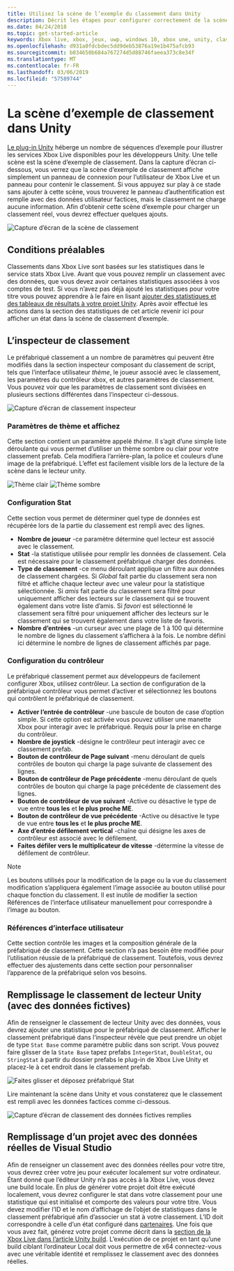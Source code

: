 ```yaml
---
title: Utilisez la scène de l’exemple du classement dans Unity
description: Décrit les étapes pour configurer correctement de la scène de classement Unity
ms.date: 04/24/2018
ms.topic: get-started-article
keywords: Xbox live, xbox, jeux, uwp, windows 10, xbox une, unity, classements
ms.openlocfilehash: d931a0fdcbdec5dd9deb53876a19e1b475afcb93
ms.sourcegitcommit: b034650b684a767274d5d88746faeea373c8e34f
ms.translationtype: MT
ms.contentlocale: fr-FR
ms.lasthandoff: 03/06/2019
ms.locfileid: "57589744"
---
```

# <a name="the-leaderboard-example-scene-in-unity"></a>La scène d’exemple de classement dans Unity

[Le plug-in Unity](https://github.com/Microsoft/xbox-live-unity-plugin) héberge un nombre de séquences d’exemple pour illustrer les services Xbox Live disponibles pour les développeurs Unity. Une telle scène est la scène d’exemple de classement. Dans la capture d’écran ci-dessous, vous verrez que la scène d’exemple de classement affiche simplement un panneau de connexion pour l’utilisateur de Xbox Live et un panneau pour contenir le classement. Si vous appuyez sur play à ce stade sans ajouter à cette scène, vous trouverez le panneau d’authentification est remplie avec des données utilisateur factices, mais le classement ne charge aucune information. Afin d’obtenir cette scène d’exemple pour charger un classement réel, vous devrez effectuer quelques ajouts.

![Capture d’écran de la scène de classement](../images/unity/leaderboard-scene-1804.JPG)

## <a name="prerequisites"></a>Conditions préalables

Classements dans Xbox Live sont basées sur les statistiques dans le service stats Xbox Live. Avant que vous pouvez remplir un classement avec des données, que vous devez avoir certaines statistiques associées à vos comptes de test. Si vous n’avez pas déjà ajouté les statistiques pour votre titre vous pouvez apprendre à le faire en lisant [ajouter des statistiques et des tableaux de résultats à votre projet Unity](add-stats-and-leaderboards-in-unity.md). Après avoir effectué les actions dans la section des statistiques de cet article revenir ici pour afficher un état dans la scène de classement d’exemple.

## <a name="the-leaderboard-inspector"></a>L’inspecteur de classement

Le préfabriqué classement a un nombre de paramètres qui peuvent être modifiés dans la section inspecteur composant du classement de script, tels que l’interface utilisateur *thème*, le joueur associé avec le classement, les paramètres du contrôleur xbox, et autres paramètres de classement. Vous pouvez voir que les paramètres de classement sont divisées en plusieurs sections différentes dans l’inspecteur ci-dessous.

![Capture d’écran de classement inspecteur](../images/unity/leaderboard_script_inspector.JPG)

### <a name="theme-and-display-settings"></a>Paramètres de thème et affichez

Cette section contient un paramètre appelé *thème*. Il s’agit d’une simple liste déroulante qui vous permet d’utiliser un thème sombre ou clair pour votre classement prefab. Cela modifiera l’arrière-plan, la police et couleurs d’une image de la préfabriqué. L’effet est facilement visible lors de la lecture de la scène dans le lecteur unity.

![Thème clair](../images/unity/leaderboard_light_theme.JPG) ![Thème sombre](../images/unity/leaderboard_dark_theme.JPG)

### <a name="stat-configuration"></a>Configuration Stat

Cette section vous permet de déterminer quel type de données est récupérée lors de la partie du classement est rempli avec des lignes.

- **Nombre de joueur** -ce paramètre détermine quel lecteur est associé avec le classement.
- **Stat** -la statistique utilisée pour remplir les données de classement. Cela est nécessaire pour le classement préfabriqué charger des données.
- **Type de classement** -ce menu déroulant applique un filtre aux données de classement chargées. Si *Global* fait partie du classement sera non filtré et affiche chaque lecteur avec une valeur pour la statistique sélectionnée. Si *amis* fait partie du classement sera filtré pour uniquement afficher des lecteurs sur le classement qui se trouvent également dans votre liste d’amis. Si *favori* est sélectionné le classement sera filtré pour uniquement afficher des lecteurs sur le classement qui se trouvent également dans votre liste de favoris.
- **Nombre d’entrées** -un curseur avec une plage de 1 à 100 qui détermine le nombre de lignes du classement s’affichera à la fois. Le nombre défini ici détermine le nombre de lignes de classement affichés par page.

### <a name="controller-configuration"></a>Configuration du contrôleur

Le préfabriqué classement permet aux développeurs de facilement configurer Xbox, utilisez contrôleur. La section de configuration de la préfabriqué contrôleur vous permet d’activer et sélectionnez les boutons qui contrôlent le préfabriqué de classement.

- **Activer l’entrée de contrôleur** -une bascule de bouton de case d’option simple. Si cette option est activée vous pouvez utiliser une manette Xbox pour interagir avec le préfabriqué. Requis pour la prise en charge du contrôleur.
- **Nombre de joystick** -désigne le contrôleur peut interagir avec ce classement prefab.
- **Bouton de contrôleur de Page suivant** -menu déroulant de quels contrôles de bouton qui charge la page suivante de classement des lignes.
- **Bouton de contrôleur de Page précédente** -menu déroulant de quels contrôles de bouton qui charge la page précédente de classement des lignes.
- **Bouton de contrôleur de vue suivant** -Active ou désactive le type de vue entre **tous les** et **le plus proche ME**.
- **Bouton de contrôleur de vue précédente** -Active ou désactive le type de vue entre **tous les** et **le plus proche ME**.
- **Axe d’entrée défilement vertical** -chaîne qui désigne les axes de contrôleur est associé avec le défilement.
- **Faites défiler vers le multiplicateur de vitesse** -détermine la vitesse de défilement de contrôleur.

> [!NOTE]
> Les boutons utilisés pour la modification de la page ou la vue du classement modification s’appliquera également l’image associée au bouton utilisé pour chaque fonction du classement. Il est inutile de modifier la section Références de l’interface utilisateur manuellement pour correspondre à l’image au bouton.

### <a name="ui-references"></a>Références d’interface utilisateur

Cette section contrôle les images et la composition générale de la préfabriqué de classement. Cette section n’a pas besoin être modifiée pour l’utilisation réussie de la préfabriqué de classement. Toutefois, vous devrez effectuer des ajustements dans cette section pour personnaliser l’apparence de la préfabriqué selon vos besoins.

## <a name="populating-the-unity-player-leaderboard-with-fake-data"></a>Remplissage le classement de lecteur Unity (avec des données fictives)

Afin de renseigner le classement de lecteur Unity avec des données, vous devrez ajouter une statistique pour le préfabriqué de classement. Afficher le classement préfabriqué dans l’inspecteur révèle que peut prendre un objet de type `Stat Base` comme paramètre public dans son script. Vous pouvez faire glisser de la `State Base` tapez prefabs `IntegerStat`, `DoubleStat`, ou `StringStat` à partir du dossier prefabs le plug-in de Xbox Live Unity et placez-le à cet endroit dans le classement prefab.

![Faites glisser et déposez préfabriqué Stat](../images/unity/stat-to-leaderbaord-drag.gif)

Lire maintenant la scène dans Unity et vous constaterez que le classement est rempli avec les données factices comme ci-dessous.

![Capture d’écran de classement des données fictives remplies](../images/unity/leaderboard-fake-data-1804.JPG)

## <a name="populating-a-visual-studio-built-project-with-real-data"></a>Remplissage d’un projet avec des données réelles de Visual Studio

Afin de renseigner un classement avec des données réelles pour votre titre, vous devrez créer votre jeu pour exécuter localement sur votre ordinateur. Étant donné que l’éditeur Unity n’a pas accès à la Xbox Live, vous devez une build locale. En plus de générer votre projet doit être exécuté localement, vous devrez configurer le stat dans votre classement pour une statistique qui est initialisé et comporte des valeurs pour votre titre. Vous devez modifier l’ID et le nom d’affichage de l’objet de statistiques dans le classement préfabriqué afin d’associer un stat à votre classement. L’ID doit correspondre à celle d’un état configuré dans [partenaires](https://partner.microsoft.com/dashboard). Une fois que vous avez fait, générez votre projet comme décrit dans la [section de la Xbox Live dans l’article Unity build](configure-xbox-live-in-unity.md#build-and-test-the-project). L’exécution de ce projet en tant qu’une build ciblant l’ordinateur Local doit vous permettre de x64 connectez-vous avec une véritable identité et remplissez le classement avec des données réelles.